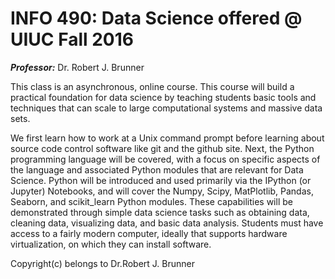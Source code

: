 # INFO 490: Data Science offered @ UIUC Fall 2016

***Professor:*** Dr. Robert J. Brunner

This class is an asynchronous, online course. This course will build a practical foundation for data science
by teaching students basic tools and techniques that can scale to large computational systems and massive data sets.

We first learn how to work at a Unix command prompt before learning about source code control software 
like git and the github site. Next, the Python programming language will be covered, with a focus on specific aspects
of the language and associated Python modules that are relevant for Data Science. Python will be introduced and used
primarily via the IPython (or Jupyter) Notebooks, and will cover the Numpy, Scipy, MatPlotlib, Pandas, Seaborn, and
scikit_learn Python modules. These capabilities will be demonstrated through simple data science tasks such as obtaining data,
cleaning data, visualizing data, and basic data analysis. Students must have access to a fairly modern computer, ideally 
that supports hardware virtualization, on which they can install software. 

Copyright(c) belongs to Dr.Robert J. Brunner
